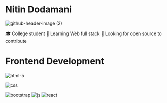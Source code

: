 # Nitin Dodamani
![github-header-image (2)](https://github.com/Nitin201/Nitin201/assets/60124943/809308d8-cb90-496d-8884-c392ea7c7533)


🎓 College student
🌱 Learning Web full stack
🤔 Looking for open source to contribute





# Frontend Development
![html-5](https://github.com/Nitin201/Nitin201/assets/60124943/b904c122-d6b6-400e-b67f-14c727e3578f)

![css](https://github.com/Nitin201/Nitin201/assets/60124943/63869f48-508f-4857-8b65-db70a2463569)

![bootstrap](https://github.com/Nitin201/Nitin201/assets/60124943/2a224c11-780b-4d84-8429-1ae79d633cf9)
![js](https://github.com/Nitin201/Nitin201/assets/60124943/d6cdeaed-3237-40ba-8f39-8cf632e43ed7)
![react](https://github.com/Nitin201/Nitin201/assets/60124943/d36a3f93-9b81-4b7d-99e1-17a244a87456)

